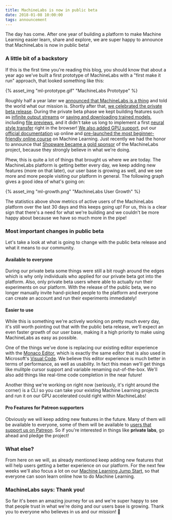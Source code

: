 ```yaml
---
title: MachineLabs is now in public beta
date: 2018-01-08 10:00:00
tags: announcement
---
```


The day has come. After one year of building a platform to make Machine Learning easier learn, share and explore, we are super happy to announce that MachineLabs is now in public beta!

<!-- more -->

### A little bit of a backstory

If this is the first time you're reading this blog, you should know that about a year ago we've built a first prototype of MachineLabs with a "first make it run" approach, that looked something like this:

{% asset_img "ml-prototype.gif" "MachineLabs Prototype" %}

Roughly half a year later we [announced that MachineLabs is a thing](/2017/05/11/introducing-machinelabs/) and told the world what our mission is. Shortly after that, [we celebrated the private beta release](/2017/08/01/celebrating-pre-private-beta/). During the private beta phase we kept building features such as [infinite output streams](/2017/08/22/two-weeks-in-private-beta--shipping-new-features/) or [saving and downloading trained models](/2017/09/13/feature-update-saving-outputs-better-console-and-more/), including [file previews](/2017/10/09/feature-update-file-previews-guides-and-patreons/), and it didn't take us long to implement a first [neural style transfer](/2017/09/26/a-neural-style-transfer-in-the-browser/) right in the browser! [We also added GPU support](/2017/11/20/announcing-gpu-support-and-revisiting-the-neural-style-transfer/), put our [official documentation](https://docs.machinelabs.ai) up online and [pre-launched the most beginner-friendly online course](/2017/12/15/machine-learning-jump-start-online-course/) on Machine Learning. Just recently we had the honor to announce that [Shopware became a gold sponsor](/2018/01/04/shopware-becomes-gold-sponsor/) of the MachineLabs project, because they strongly believe in what we're doing.

Phew, this is quite a lot of things that brought us where we are today. The MachineLabs platform is getting better every day, we keep adding new features (more on that later), our user base is growing as well, and we see more and more people visiting our platform in general. The following graph gives a good idea of what's going on:

{% asset_img "ml-growth.png" "MachineLabs User Growth" %}

The statistics above show metrics of active users of the MachineLabs platform over the last 30 days and this keeps going up! For us, this is a clear sign that there's a need for what we're building and we couldn't be more happy about because we have so much more in the pipe!

### Most important changes in public beta

Let's take a look at what is going to change with the public beta release and what it means to our community.

#### Available to everyone

During our private beta some things were still a bit rough around the edges which is why only individuals who applied for our private beta got into the platform. Also, only private beta users where able to actually run their experiments on our platform. With the release of the public beta, we no longer manually invite hand-picked people to the platform and everyone can create an account and run their experiments immediately!

#### Easier to use

While this is something we're actively working on pretty much every day, it's still worth pointing out that with the public beta release, we'll expect an even faster growth of our user base, making it a high priority to make using MachineLabs as easy as possible.

One of the things we've done is replacing our existing editor experience with the [Monaco Editor](https://github.com/Microsoft/monaco-editor), which is exactly the same editor that is also used in Microsoft's [Visual Code](https://code.visualstudio.com/). We believe this editor experience is much better in terms of performance, as well as usability. In fact this mean we'll get things like mulitple cursor support and variable renaming out-of-the-box. We'll also add things like real-time code completion in the near future!

Another thing we're working on right now (seriously, it's right around the corner) is a CLI so you can take your existing Machine Learning projects and run it on our GPU accelerated could right within MachineLabs!

#### Pro Features for Patreon supporters

Obviously we will keep adding new features in the future. Many of them will be available to everyone, some of them will be available to [users that support us on Patreon](https://www.patreon.com/machinelabs). So if you're interested in things like **private labs**, go ahead and pledge the project!

### What else?

From here on we will, as already mentioned keep adding new features that will help users getting a better experience on our platform. For the next few weeks we'll also focus a lot on our [Machine Learning Jump Start](https://course.machinelabs.ai), so that everyone can soon learn online how to do Machine Learning.

### MachineLabs says: Thank you!

So far it's been an amazing journey for us and we're super happy to see that people trust in what we're doing and our users base is growing. Thank you to everyone who believes in us and our mission! 🙏
